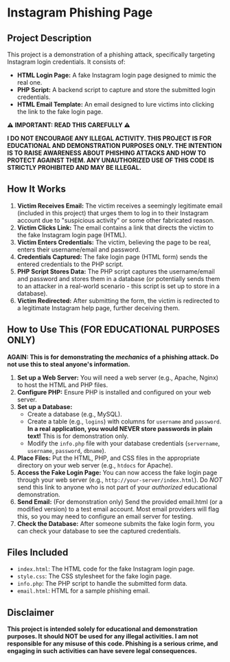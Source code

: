 # Instagram Phishing Page

## Project Description

This project is a demonstration of a phishing attack, specifically targeting Instagram login credentials. It consists of:

* **HTML Login Page:** A fake Instagram login page designed to mimic the real one.
* **PHP Script:** A backend script to capture and store the submitted login credentials.
* **HTML Email Template:** An email designed to lure victims into clicking the link to the fake login page.

**⚠️ IMPORTANT: READ THIS CAREFULLY ⚠️**

**I DO NOT ENCOURAGE ANY ILLEGAL ACTIVITY. THIS PROJECT IS FOR EDUCATIONAL AND DEMONSTRATION PURPOSES ONLY. THE INTENTION IS TO RAISE AWARENESS ABOUT PHISHING ATTACKS AND HOW TO PROTECT AGAINST THEM. ANY UNAUTHORIZED USE OF THIS CODE IS STRICTLY PROHIBITED AND MAY BE ILLEGAL.**

## How It Works

1.  **Victim Receives Email:** The victim receives a seemingly legitimate email (included in this project) that urges them to log in to their Instagram account due to "suspicious activity" or some other fabricated reason.
2.  **Victim Clicks Link:** The email contains a link that directs the victim to the fake Instagram login page (HTML).
3.  **Victim Enters Credentials:** The victim, believing the page to be real, enters their username/email and password.
4.  **Credentials Captured:** The fake login page (HTML form) sends the entered credentials to the PHP script.
5.  **PHP Script Stores Data:** The PHP script captures the username/email and password and stores them in a database (or potentially sends them to an attacker in a real-world scenario - this script is set up to store in a database).
6.  **Victim Redirected:** After submitting the form, the victim is redirected to a legitimate Instagram help page, further deceiving them.

## How to Use This (FOR EDUCATIONAL PURPOSES ONLY)

**AGAIN: This is for demonstrating the *mechanics* of a phishing attack. Do not use this to steal anyone's information.**

1.  **Set up a Web Server:** You will need a web server (e.g., Apache, Nginx) to host the HTML and PHP files.
2.  **Configure PHP:** Ensure PHP is installed and configured on your web server.
3.  **Set up a Database:**
    * Create a database (e.g., MySQL).
    * Create a table (e.g., `logins`) with columns for `username` and `password`.  **In a real application, you would NEVER store passwords in plain text!** This is for demonstration only.
    * Modify the `info.php` file with your database credentials (`servername`, `username`, `password`, `dbname`).
4.  **Place Files:** Put the HTML, PHP, and CSS files in the appropriate directory on your web server (e.g., `htdocs` for Apache).
5.  **Access the Fake Login Page:** You can now access the fake login page through your web server (e.g., `http://your-server/index.html`).  Do *NOT* send this link to anyone who is not part of your *authorized* educational demonstration.
6. **Send Email:** (For demonstration only)  Send the provided email.html (or a modified version) to a test email account.  Most email providers will flag this, so you may need to configure an email server for testing.
7.  **Check the Database:** After someone submits the fake login form, you can check your database to see the captured credentials.

## Files Included

* `index.html`: The HTML code for the fake Instagram login page.
* `style.css`: The CSS stylesheet for the fake login page.
* `info.php`: The PHP script to handle the submitted form data.
* `email.html`:  HTML for a sample phishing email.

## Disclaimer

**This project is intended solely for educational and demonstration purposes.  It should NOT be used for any illegal activities.  I am not responsible for any misuse of this code.  Phishing is a serious crime, and engaging in such activities can have severe legal consequences.**
